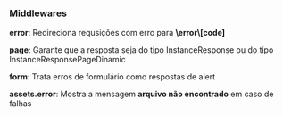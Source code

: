 ### Middlewares

**error**: Redireciona requsições com erro para **\error\\[code]** 

**page**: Garante que a resposta seja do tipo InstanceResponse ou do tipo InstanceResponsePageDinamic 

**form**: Trata erros de formulário como respostas de alert

**assets.error**: Mostra a mensagem **arquivo não encontrado** em caso de falhas